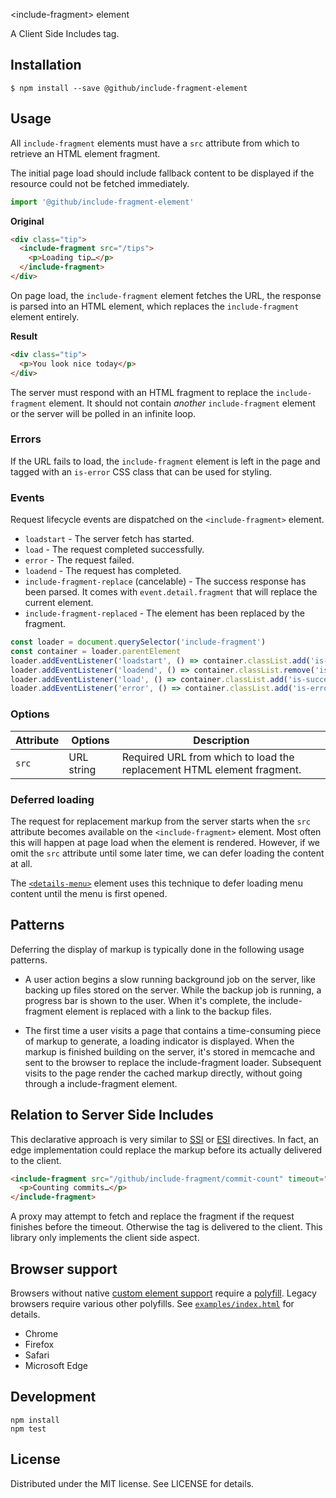 &lt;include-fragment&gt; element

A Client Side Includes tag.

## Installation

```
$ npm install --save @github/include-fragment-element
```

## Usage

All `include-fragment` elements must have a `src` attribute from which to retrieve an HTML element fragment.

The initial page load should include fallback content to be displayed if the resource could not be fetched immediately.

```js
import '@github/include-fragment-element'
```

**Original**

``` html
<div class="tip">
  <include-fragment src="/tips">
    <p>Loading tip…</p>
  </include-fragment>
</div>
```

On page load, the `include-fragment` element fetches the URL, the response is parsed into an HTML element, which replaces the `include-fragment` element entirely.

**Result**

``` html
<div class="tip">
  <p>You look nice today</p>
</div>
```

The server must respond with an HTML fragment to replace the `include-fragment` element. It should not contain _another_ `include-fragment` element or the server will be polled in an infinite loop.

### Errors

If the URL fails to load, the `include-fragment` element is left in the page and tagged with an `is-error` CSS class that can be used for styling.

### Events

Request lifecycle events are dispatched on the `<include-fragment>` element.

- `loadstart` - The server fetch has started.
- `load` - The request completed successfully.
- `error` - The request failed.
- `loadend` - The request has completed.
- `include-fragment-replace` (cancelable) - The success response has been parsed. It comes with `event.detail.fragment` that will replace the current element.
- `include-fragment-replaced` - The element has been replaced by the fragment.

```js
const loader = document.querySelector('include-fragment')
const container = loader.parentElement
loader.addEventListener('loadstart', () => container.classList.add('is-loading'))
loader.addEventListener('loadend', () => container.classList.remove('is-loading'))
loader.addEventListener('load', () => container.classList.add('is-success'))
loader.addEventListener('error', () => container.classList.add('is-error'))
```

### Options

Attribute      | Options                        | Description
---            | ---                            | ---
`src`          | URL string                     | Required URL from which to load the replacement HTML element fragment.


### Deferred loading

The request for replacement markup from the server starts when the `src` attribute becomes available on the `<include-fragment>` element. Most often this will happen at page load when the element is rendered. However, if we omit the `src` attribute until some later time, we can defer loading the content at all.

The [`<details-menu>`][menu] element uses this technique to defer loading menu content until the menu is first opened.

[menu]: https://github.com/github/details-menu-element

## Patterns

Deferring the display of markup is typically done in the following usage patterns.

- A user action begins a slow running background job on the server, like backing up files stored on the server. While the backup job is running, a progress bar is shown to the user. When it's complete, the include-fragment element is replaced with a link to the backup files.

- The first time a user visits a page that contains a time-consuming piece of markup to generate, a loading indicator is displayed. When the markup is finished building on the server, it's stored in memcache and sent to the browser to replace the include-fragment loader. Subsequent visits to the page render the cached markup directly, without going through a include-fragment element.


## Relation to Server Side Includes

This declarative approach is very similar to [SSI](http://en.wikipedia.org/wiki/Server_Side_Includes) or [ESI](http://en.wikipedia.org/wiki/Edge_Side_Includes) directives. In fact, an edge implementation could replace the markup before its actually delivered to the client.

``` html
<include-fragment src="/github/include-fragment/commit-count" timeout="100">
  <p>Counting commits…</p>
</include-fragment>
```

A proxy may attempt to fetch and replace the fragment if the request finishes before the timeout. Otherwise the tag is delivered to the client. This library only implements the client side aspect.

## Browser support

Browsers without native [custom element support][support] require a [polyfill][]. Legacy browsers require various other polyfills. See [`examples/index.html`][example] for details.

[example]: https://github.com/github/include-fragment-element/blob/master/examples/index.html#L5-L14

- Chrome
- Firefox
- Safari
- Microsoft Edge

[support]: https://caniuse.com/#feat=custom-elementsv1
[polyfill]: https://github.com/webcomponents/custom-elements

## Development

```
npm install
npm test
```

## License

Distributed under the MIT license. See LICENSE for details.
